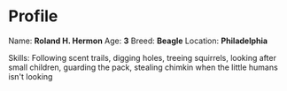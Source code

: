 # Profile
Name: **Roland H. Hermon**
Age: **3**
Breed: **Beagle**
Location: **Philadelphia**

Skills: Following scent trails, digging holes, treeing squirrels, looking after small children, guarding the pack, stealing chimkin when the little humans isn't looking
